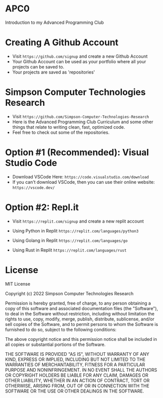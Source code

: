 # APC0
Introduction to my Advanced Programming Club

# Creating A Github Account
- Visit `https://github.com/signup` and create a new Github Account
- Your Github Account can be used as your portfolio where all your projects can be saved to.
- Your projects are saved as 'repositories'

# Simpson Computer Technologies Research
- Visit `https://github.com/Simpson-Computer-Technologies-Research`
- Here is the Advanced Programming Club Curriculum and some other things that relate to writing clean, fast, optimized code.
- Feel free to check out some of the repositories.

# Option #1 (Recommended): Visual Studio Code
- Download VSCode Here: `https://code.visualstudio.com/download`
- If you can't download VSCode, then you can use their online website: `https://vscode.dev/`

# Option #2: Repl.it
- Visit `https://replit.com/signup` and create a new replit account

- Using Python in Replit `https://replit.com/languages/python3`
- Using Golang in Replit `https://replit.com/languages/go`
- Using Rust in Replit `https://replit.com/languages/rust`

# License
MIT License

Copyright (c) 2022 Simpson Computer Technologies Research

Permission is hereby granted, free of charge, to any person obtaining a copy
of this software and associated documentation files (the "Software"), to deal
in the Software without restriction, including without limitation the rights
to use, copy, modify, merge, publish, distribute, sublicense, and/or sell
copies of the Software, and to permit persons to whom the Software is
furnished to do so, subject to the following conditions:

The above copyright notice and this permission notice shall be included in all
copies or substantial portions of the Software.

THE SOFTWARE IS PROVIDED "AS IS", WITHOUT WARRANTY OF ANY KIND, EXPRESS OR
IMPLIED, INCLUDING BUT NOT LIMITED TO THE WARRANTIES OF MERCHANTABILITY,
FITNESS FOR A PARTICULAR PURPOSE AND NONINFRINGEMENT. IN NO EVENT SHALL THE
AUTHORS OR COPYRIGHT HOLDERS BE LIABLE FOR ANY CLAIM, DAMAGES OR OTHER
LIABILITY, WHETHER IN AN ACTION OF CONTRACT, TORT OR OTHERWISE, ARISING FROM,
OUT OF OR IN CONNECTION WITH THE SOFTWARE OR THE USE OR OTHER DEALINGS IN THE
SOFTWARE.
